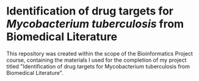 # Identification of drug targets for _Mycobacterium tuberculosis_ from Biomedical Literature

This repository was created within the scope of the Bioinformatics Project course, containing the materials I used for the completion of my project titled "Identification of drug targets for Mycobacterium tuberculosis from Biomedical Literature".
